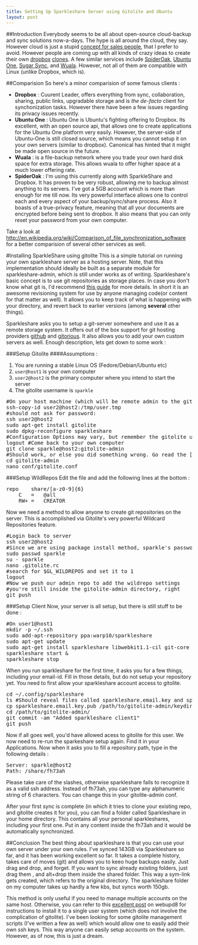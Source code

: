 ```yaml
---
title: Setting Up Sparkleshare Server using Gitolite and Ubuntu
layout: post
---
```

##Introduction
Everybody seems to be all about open-source cloud-backup and sync solutions now-a-days. The hype is all around the cloud, they say. However cloud is just a stupid [concept for sales people][1], that I prefer to avoid. However people are coming up with all kinds of crazy ideas to create their own [dropbox][c1] [clones][c2]. A few similar services include [SpiderOak][so], [Ubuntu One][u1], [Sugar Sync][ss], and [Wuala][]. However, not all of them are compatible with Linux (unlike Dropbox, which is). 

##Comparision
So here's a minor comparision of some famous clients :

* **Dropbox** : Cuurent Leader, offers everything from sync, collaboration, sharing, public links, upgradable storage and is *the de-facto* client for synchonization tasks. However there have been a few issues regarding its privacy issues recently.
* **Ubuntu One** : Ubuntu One is Ubuntu's fighting offering to Dropbox. Its excellent, with an open source api, that allows one to create applications for the Ubuntu One platform very easily. However, the server-side of Ubuntu-One is still closed source, which means you cannot setup it on your own servers (similar to dropbox). Canonical has hinted that it might be made open source in the future.
* **Wuala** : is a file-backup network where you trade your own hard disk space for extra storage. This allows wuala to offer higher space at a much lower offering rate. 
* **SpiderOak** : I'm using this currently along with SparkleShare and Dropbox. It has proven to be very robust, allowing me to backup almost anything to its servers. I've got a 5GB account which is more than enough for me till now. Its very powerful interface allows one to control each and every aspect of your backup/sync/share process. Also it boasts of a true-privacy feature, meaning that all your documents are encrypted before being sent to dropbox. It also means that you can only reset your password from your own computer.

Take a look at <http://en.wikipedia.org/wiki/Comparison_of_file_synchronization_software> for a better comparision of several other services as well.

#Installing SparkleShare using gitolite
This is a simple tutorial on running your own sparkleshare server as a hosting server. Note, that this implementation should ideally be built as a separate module for sparkleshare-admin, which is still under works as of writing. Sparkleshare's basic concept is to use git repositories as storage places. In case you don't know what git is, I'd recommend [this guide][git] for more details. In short it is an awesome revisioning system for use by anyone managing code(or content for that matter as well). It allows you to keep track of what is happening with your directory, and revert back to earlier versions (among **several** other things). 

Sparkleshare asks you to setup a git-server somewhere and use it as a remote storage system. It offers out of the box support for git hosting providers [github][gh] and [gitorious][gi]. It also allows you to add your own custom servers as well. Enough description, lets get down to some work :

###Setup Gitolite
####Assumptions :
1. You are running a stable Linux OS (Fedore/Debian/Ubuntu etc)
2. `user@host1` is your own computer
3. `user2@host2` is the primary computer where you intend to start the server
4. The gitolite username is `sparkle`

<pre class="prettyprint lang-sh">
#On your host machine (which will be remote admin to the git share)
ssh-copy-id user2@host2:/tmp/user.tmp
#should not ask for password:
ssh user2@host2
sudo apt-get install gitolite 
sudo dpkg-reconfigure sparkleshare
#Configuration Options may vary, but remember the gitolite user name that you specified
logout #Come back to your own computer
git clone sparkle@host2:gitolite-admin 
#Should work, or else you did something wrong. Go read the [gitolite docs](http://sitaramc.github.com/gitolite/doc/)
cd gitolite-admin
nano conf/gitolite.conf
</pre>

###Setup WildRepos
Edit the file and add the following lines at the bottom :
<pre class="prettyprint lang-pl">
repo	share/[a-z0-9]{6}
	C	=   @all
	RW+	=   CREATOR
</pre>

Now we need a method to allow anyone to create git repositories on the server. This is accomplished via Gitolite's very powerful Wildcard Repositories feature. 
<pre class="prettyprint lang-sh">
#Login back to server
ssh user2@host2
#Since we are using package install method, sparkle's password needs to be set
sudo passwd sparkle
su - sparkle
nano .gitolite.rc
#search for $GL_WILDREPOS and set it to 1
logout
#Now we push our admin repo to add the wildrepo settings
#you're still inside the gitolite-admin directory, right
git push
</pre>

###Setup Client
Now, your server is all setup, but there is still stuff to be done :
<pre class="prettyprint lang-sh">
#On user1@host1
mkdir -p ~/.ssh
sudo add-apt-repository ppa:warp10/sparkleshare
sudo apt-get update
sudo apt-get install sparkleshare libwebkit1.1-cil git-core
sparkleshare start &
sparkleshare stop
</pre>
When you run sparkleshare for the first time, it asks you for a few things, including your email-id. Fill in those details, but do not setup your repository yet. You need to first allow your sparkleshare account access to gitolite.

<pre class="prettyprint lang-sh">
cd ~/.config/sparkleshare
ls #Should reveal files called sparkleshare.email.key and sparkleshare.email.key.pub
cp sparkleshare.email.key.pub /path/to/gitolite-admin/keydir/
cd /path/to/gitolite-admin/
git commit -am "Added sparkleshare client1"
git push
</pre>

Now if all goes well, you'd have allowed acess to gitolite for this user. We now need to re-run the sparkeshare setup again. Find it in your Applications. Now when it asks you to fill a repository path, type in the following details :


<pre class="prettyprint lang-yaml">
Server: sparkle@host2
Path: /share/fh73ah
</pre>


Please take care of the slashes, otherwise sparkleshare fails to recognize it as a valid ssh address. Instead of fh73ah, you can type any alphanumeric string of 6 characters. You can change this in your gitolite-admin conf.

After your first sync is complete (in which it tries to clone your existing repo, and gitolite creates it for you), you can find a folder called Sparkleshare in your home directory. This contains all your personal sparkleshares, including your first one. Put in any content inside the fh73ah and it would be automatically synchronized.

##Conclusion
The best thing about sparkleshare is that you can use your own server under your own rules. I've synced 143GB via Sparkleshare so far, and it has been working excellent so far. It takes a complete history, takes care of moves (git) and allows you to keeo huge backups easily. Just drag and drop, and forget. If you want to sync already existing folders, just drag them , and alt+drop them inside the shared folder. This way a sym-link gets created, which refers to the original directory. The sparkleshare folder on my computer takes up hardly a few kbs, but syncs worth 150gb. 

This method is only useful if you need to manage multiple accounts on the same host. Otherwise, you can refer to this [excellent post](http://www.webupd8.org/2011/03/set-up-sparkleshare-with-your-own.html) on webupd8 for instructions to install it to a single user system (which does not involve the complication of gitolite). I've been looking for some gitolite management scripts (I've written a few as well) which would allow one to easily add their own ssh keys. This way anyone can easily setup accounts on the system. However, as of now, this is just a dream.


[1]: http://everythingsysadmin.com/2011/06/avoid-using-the-term-cloud-com.html
[c1]: http://fak3r.com/geek/howto-build-your-own-open-source-dropbox-clone/
[c2]: http://www.rubyinside.com/rubydrop-a-dropbox-clone-in-ruby-3968.html
[so]: https://spideroak.com/
[u1]: https://one.ubuntu.com/
[ss]: https://www.sugarsync.com/
[Wuala]: http://www.wuala.com/
[git]: https://git.wiki.kernel.org/index.php/GitFaq
[gh]: https://www.github.com
[gi]: http://gitorious.org/


